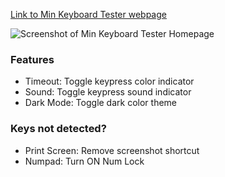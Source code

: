 [Link to Min Keyboard Tester webpage](https://minkeyboardtester.netlify.app/)

![Screenshot of Min Keyboard Tester Homepage](https://github.com/fathulfahmy/min-keyboard-tester/assets/100550389/91794ebe-7905-4dc0-905c-a44bb6f64ff7)

### Features
- Timeout: Toggle keypress color indicator  
- Sound: Toggle keypress sound indicator
- Dark Mode: Toggle dark color theme

### Keys not detected?
- Print Screen: Remove screenshot shortcut
- Numpad: Turn ON Num Lock
